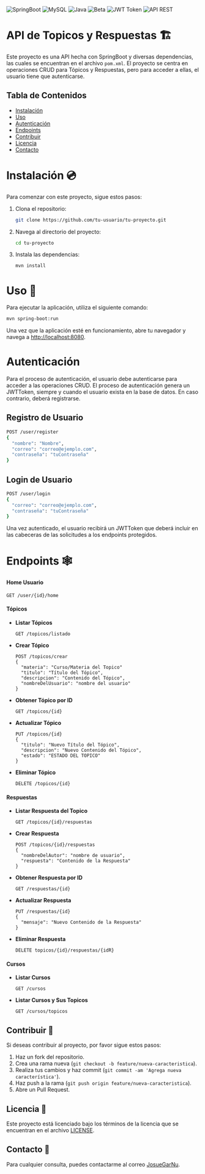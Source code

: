 ![SpringBoot](https://img.shields.io/badge/SpringBoot-6DB33F?style=for-the-badge&logo=springboot&logoColor=white)
![MySQL](https://img.shields.io/badge/MySQL-4479A1?style=for-the-badge&logo=mysql&logoColor=white)
![Java](https://img.shields.io/badge/Java-007396?style=for-the-badge&logo=java&logoColor=white)
![Beta](https://img.shields.io/badge/Beta-FFA500?style=for-the-badge)
![JWT Token](https://img.shields.io/badge/JWT-000000?style=for-the-badge&logo=jsonwebtokens&logoColor=white)
![API REST](https://img.shields.io/badge/API%20REST-0082C9?style=for-the-badge)
# API de Topicos y Respuestas 🏗️

Este proyecto es una API hecha con SpringBoot y diversas dependencias, las cuales se encuentran en el archivo `pom.xml`. El proyecto se centra en operaciones CRUD para Tópicos y Respuestas, pero para acceder a ellas, el usuario tiene que autenticarse.

## Tabla de Contenidos

- [Instalación](#instalación)
- [Uso](#uso)
- [Autenticación](#autenticación)
- [Endpoints](#endpoints)
- [Contribuir](#contribuir)
- [Licencia](#licencia)
- [Contacto](#contacto)

# Instalación 💿

Para comenzar con este proyecto, sigue estos pasos:

1. Clona el repositorio:
    ```sh
    git clone https://github.com/tu-usuario/tu-proyecto.git
    ```
2. Navega al directorio del proyecto:
    ```sh
    cd tu-proyecto
    ```
3. Instala las dependencias:
    ```sh
    mvn install
    ```

# Uso 🤖

Para ejecutar la aplicación, utiliza el siguiente comando:
```sh
mvn spring-boot:run
```
Una vez que la aplicación esté en funcionamiento, abre tu navegador y navega a [http://localhost:8080](http://localhost:8080).

# Autenticación

Para el proceso de autenticación, el usuario debe autenticarse para acceder a las operaciones CRUD. El proceso de autenticación genera un JWTToken, siempre y cuando el usuario exista en la base de datos. En caso contrario, deberá registrarse.

## Registro de Usuario
```sh
POST /user/register
{
  "nombre": "Nombre",
  "correo": "correo@ejemplo.com",
  "contraseña": "tuContraseña"
}
```

## Login de Usuario

```sh
POST /user/login 
{ 
  "correo": "correo@ejemplo.com", 
  "contraseña": "tuContraseña" 
}
```
Una vez autenticado, el usuario recibirá un JWTToken que deberá incluir en las cabeceras de las solicitudes a los endpoints protegidos.

# Endpoints 🕸️

#### Home Usuario
```
GET /user/{id}/home
```

#### Tópicos

- **Listar Tópicos**
  ```
  GET /topicos/listado
  ```
  
- **Crear Tópico**
  ```
  POST /topicos/crear 
  {
    "materia": "Curso/Materia del Topico"
    "titulo": "Título del Tópico",
    "descripcion": "Contenido del Tópico",
    "nombreDelUsuario": "nombre del usuario"
  }
  ```

- **Obtener Tópico por ID**
  ```
  GET /topicos/{id}
  ```
- **Actualizar Tópico**
  ```
  PUT /topicos/{id} 
  {
    "titulo": "Nuevo Título del Tópico",
    "descripcion": "Nuevo Contenido del Tópico",
    "estado": "ESTADO DEL TOPICO"
  }
  ```
- **Eliminar Tópico**
  ```
  DELETE /topicos/{id}
  ```
#### Respuestas
- **Listar Respuesta del Topico**
  ```
  GET /topicos/{id}/respuestas 
  ```
- **Crear Respuesta**
  ```
  POST /topicos/{id}/respuestas 
  {
    "nombreDelAutor": "nombre de usuario",
    "respuesta": "Contenido de la Respuesta"
  }
  ```
- **Obtener Respuesta por ID**
  ```
  GET /respuestas/{id}
  ```
- **Actualizar Respuesta**
  ```
  PUT /respuestas/{id} 
  {
    "mensaje": "Nuevo Contenido de la Respuesta"
  }
  ```
- **Eliminar Respuesta**
  ```
  DELETE topicos/{id}/respuestas/{idR}
  ```
  
#### Cursos
- **Listar Cursos**
  ```
  GET /cursos
  ```
- **Listar Cursos y Sus Topicos**
  ```
  GET /cursos/topicos
  ```

## Contribuir 👐
Si deseas contribuir al proyecto, por favor sigue estos pasos:
1. Haz un fork del repositorio.
2. Crea una rama nueva (`git checkout -b feature/nueva-caracteristica`).
3. Realiza tus cambios y haz commit (`git commit -am 'Agrega nueva característica'`).
4. Haz push a la rama (`git push origin feature/nueva-caracteristica`).
5. Abre un Pull Request.

## Licencia 📜
Este proyecto está licenciado bajo los términos de la licencia que se encuentran en el archivo [LICENSE](LICENSE).

## Contacto 🧔
Para cualquier consulta, puedes contactarme al correo [JosueGarNu](mailto:di_josue88@outlook.com).
